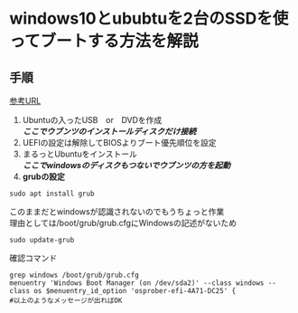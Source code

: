 # windows10とububtuを2台のSSDを使ってブートする方法を解説
## 手順
[参考URL](https://qiita.com/udai1532/items/4893af6ea4da3e20b302)
1. Ubuntuの入ったUSB　or　DVDを作成<br>
***ここでウブンツのインストールディスクだけ接続***
2. UEFIの設定は解除してBIOSよりブート優先順位を設定
3. まるっとUbuntuをインストール<br>
***ここでwindowsのディスクもつないでウブンツの方を起動***
4. **grubの設定**
```bash:grub
sudo apt install grub
```
このままだとwindowsが認識されないのでもうちょっと作業<br>
理由としては/boot/grub/grub.cfgにWindowsの記述がないため
```bash:grub2
sudo update-grub
```
確認コマンド
```bash:grub3
grep windows /boot/grub/grub.cfg
menuentry 'Windows Boot Manager (on /dev/sda2)' --class windows --class os $menuentry_id_option 'osprober-efi-4A71-DC25' {
#以上のようなメッセージが出ればOK
```

